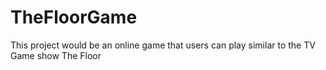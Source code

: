 # TheFloorGame
This project would be an online game that users can play similar to the TV Game show The Floor

